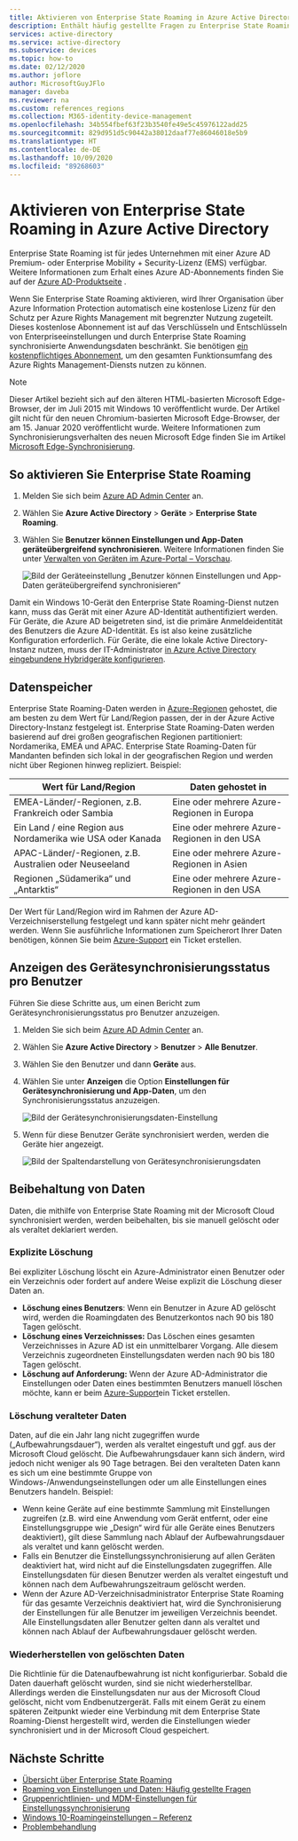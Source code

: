 ```yaml
---
title: Aktivieren von Enterprise State Roaming in Azure Active Directory
description: Enthält häufig gestellte Fragen zu Enterprise State Roaming-Einstellungen auf Windows-Geräten.
services: active-directory
ms.service: active-directory
ms.subservice: devices
ms.topic: how-to
ms.date: 02/12/2020
ms.author: joflore
author: MicrosoftGuyJFlo
manager: daveba
ms.reviewer: na
ms.custom: references_regions
ms.collection: M365-identity-device-management
ms.openlocfilehash: 34b554fbef63f23b3540fe49e5c45976122add25
ms.sourcegitcommit: 829d951d5c90442a38012daaf77e86046018e5b9
ms.translationtype: HT
ms.contentlocale: de-DE
ms.lasthandoff: 10/09/2020
ms.locfileid: "89268603"
---
```

# <a name="enable-enterprise-state-roaming-in-azure-active-directory"></a>Aktivieren von Enterprise State Roaming in Azure Active Directory

Enterprise State Roaming ist für jedes Unternehmen mit einer Azure AD Premium- oder Enterprise Mobility + Security-Lizenz (EMS) verfügbar. Weitere Informationen zum Erhalt eines Azure AD-Abonnements finden Sie auf der [Azure AD-Produktseite](https://azure.microsoft.com/services/active-directory) .

Wenn Sie Enterprise State Roaming aktivieren, wird Ihrer Organisation über Azure Information Protection automatisch eine kostenlose Lizenz für den Schutz per Azure Rights Management mit begrenzter Nutzung zugeteilt. Dieses kostenlose Abonnement ist auf das Verschlüsseln und Entschlüsseln von Enterpriseeinstellungen und durch Enterprise State Roaming synchronisierte Anwendungsdaten beschränkt. Sie benötigen [ein kostenpflichtiges Abonnement](https://azure.microsoft.com/pricing/details/information-protection/), um den gesamten Funktionsumfang des Azure Rights Management-Diensts nutzen zu können.

> [!NOTE]
> Dieser Artikel bezieht sich auf den älteren HTML-basierten Microsoft Edge-Browser, der im Juli 2015 mit Windows 10 veröffentlicht wurde. Der Artikel gilt nicht für den neuen Chromium-basierten Microsoft Edge-Browser, der am 15. Januar 2020 veröffentlicht wurde. Weitere Informationen zum Synchronisierungsverhalten des neuen Microsoft Edge finden Sie im Artikel [Microsoft Edge-Synchronisierung](/deployedge/microsoft-edge-enterprise-sync).

## <a name="to-enable-enterprise-state-roaming"></a>So aktivieren Sie Enterprise State Roaming

1. Melden Sie sich beim [Azure AD Admin Center](https://aad.portal.azure.com/) an.
1. Wählen Sie **Azure Active Directory** > **Geräte** > **Enterprise State Roaming**.
1. Wählen Sie **Benutzer können Einstellungen und App-Daten geräteübergreifend synchronisieren**. Weitere Informationen finden Sie unter [Verwalten von Geräten im Azure-Portal – Vorschau](./device-management-azure-portal.md).
  
   ![Bild der Geräteeinstellung „Benutzer können Einstellungen und App-Daten geräteübergreifend synchronisieren“](./media/enterprise-state-roaming-enable/device-settings.png)
  
Damit ein Windows 10-Gerät den Enterprise State Roaming-Dienst nutzen kann, muss das Gerät mit einer Azure AD-Identität authentifiziert werden. Für Geräte, die Azure AD beigetreten sind, ist die primäre Anmeldeidentität des Benutzers die Azure AD-Identität. Es ist also keine zusätzliche Konfiguration erforderlich. Für Geräte, die eine lokale Active Directory-Instanz nutzen, muss der IT-Administrator [in Azure Active Directory eingebundene Hybridgeräte konfigurieren](./hybrid-azuread-join-plan.md). 

## <a name="data-storage"></a>Datenspeicher

Enterprise State Roaming-Daten werden in [Azure-Regionen](https://azure.microsoft.com/regions/) gehostet, die am besten zu dem Wert für Land/Region passen, der in der Azure Active Directory-Instanz festgelegt ist. Enterprise State Roaming-Daten werden basierend auf drei großen geografischen Regionen partitioniert: Nordamerika, EMEA und APAC. Enterprise State Roaming-Daten für Mandanten befinden sich lokal in der geografischen Region und werden nicht über Regionen hinweg repliziert.  Beispiel:

| Wert für Land/Region | Daten gehostet in |
| -------------------- | ------------------------ |
| EMEA-Länder/-Regionen, z.B. Frankreich oder Sambia | Eine oder mehrere Azure-Regionen in Europa |
| Ein Land / eine Region aus Nordamerika wie USA oder Kanada | Eine oder mehrere Azure-Regionen in den USA |
| APAC-Länder/-Regionen, z.B. Australien oder Neuseeland | Eine oder mehrere Azure-Regionen in Asien |
| Regionen „Südamerika“ und „Antarktis“ | Eine oder mehrere Azure-Regionen in den USA |

Der Wert für Land/Region wird im Rahmen der Azure AD-Verzeichniserstellung festgelegt und kann später nicht mehr geändert werden. Wenn Sie ausführliche Informationen zum Speicherort Ihrer Daten benötigen, können Sie beim [Azure-Support](https://azure.microsoft.com/support/options/) ein Ticket erstellen.

## <a name="view-per-user-device-sync-status"></a>Anzeigen des Gerätesynchronisierungsstatus pro Benutzer

Führen Sie diese Schritte aus, um einen Bericht zum Gerätesynchronisierungsstatus pro Benutzer anzuzeigen.

1. Melden Sie sich beim [Azure AD Admin Center](https://aad.portal.azure.com/) an.
1. Wählen Sie **Azure Active Directory** > **Benutzer** > **Alle Benutzer**.
1. Wählen Sie den Benutzer und dann **Geräte** aus.
1. Wählen Sie unter **Anzeigen** die Option **Einstellungen für Gerätesynchronisierung und App-Daten**, um den Synchronisierungsstatus anzuzeigen.
  
   ![Bild der Gerätesynchronisierungsdaten-Einstellung](./media/enterprise-state-roaming-enable/sync-status.png)
  
1. Wenn für diese Benutzer Geräte synchronisiert werden, werden die Geräte hier angezeigt.
  
   ![Bild der Spaltendarstellung von Gerätesynchronisierungsdaten](./media/enterprise-state-roaming-enable/device-status-row.png)

## <a name="data-retention"></a>Beibehaltung von Daten

Daten, die mithilfe von Enterprise State Roaming mit der Microsoft Cloud synchronisiert werden, werden beibehalten, bis sie manuell gelöscht oder als veraltet deklariert werden. 

### <a name="explicit-deletion"></a>Explizite Löschung

Bei expliziter Löschung löscht ein Azure-Administrator einen Benutzer oder ein Verzeichnis oder fordert auf andere Weise explizit die Löschung dieser Daten an.

* **Löschung eines Benutzers**: Wenn ein Benutzer in Azure AD gelöscht wird, werden die Roamingdaten des Benutzerkontos nach 90 bis 180 Tagen gelöscht. 
* **Löschung eines Verzeichnisses:** Das Löschen eines gesamten Verzeichnisses in Azure AD ist ein unmittelbarer Vorgang. Alle diesem Verzeichnis zugeordneten Einstellungsdaten werden nach 90 bis 180 Tagen gelöscht. 
* **Löschung auf Anforderung:** Wenn der Azure AD-Administrator die Einstellungen oder Daten eines bestimmten Benutzers manuell löschen möchte, kann er beim [Azure-Support](https://azure.microsoft.com/support/)ein Ticket erstellen. 

### <a name="stale-data-deletion"></a>Löschung veralteter Daten

Daten, auf die ein Jahr lang nicht zugegriffen wurde („Aufbewahrungsdauer“), werden als veraltet eingestuft und ggf. aus der Microsoft Cloud gelöscht. Die Aufbewahrungsdauer kann sich ändern, wird jedoch nicht weniger als 90 Tage betragen. Bei den veralteten Daten kann es sich um eine bestimmte Gruppe von Windows-/Anwendungseinstellungen oder um alle Einstellungen eines Benutzers handeln. Beispiel:

* Wenn keine Geräte auf eine bestimmte Sammlung mit Einstellungen zugreifen (z.B. wird eine Anwendung vom Gerät entfernt, oder eine Einstellungsgruppe wie „Design“ wird für alle Geräte eines Benutzers deaktiviert), gilt diese Sammlung nach Ablauf der Aufbewahrungsdauer als veraltet und kann gelöscht werden. 
* Falls ein Benutzer die Einstellungssynchronisierung auf allen Geräten deaktiviert hat, wird nicht auf die Einstellungsdaten zugegriffen. Alle Einstellungsdaten für diesen Benutzer werden als veraltet eingestuft und können nach dem Aufbewahrungszeitraum gelöscht werden. 
* Wenn der Azure AD-Verzeichnisadministrator Enterprise State Roaming für das gesamte Verzeichnis deaktiviert hat, wird die Synchronisierung der Einstellungen für alle Benutzer im jeweiligen Verzeichnis beendet. Alle Einstellungsdaten aller Benutzer gelten dann als veraltet und können nach Ablauf der Aufbewahrungsdauer gelöscht werden. 

### <a name="deleted-data-recovery"></a>Wiederherstellen von gelöschten Daten

Die Richtlinie für die Datenaufbewahrung ist nicht konfigurierbar. Sobald die Daten dauerhaft gelöscht wurden, sind sie nicht wiederherstellbar. Allerdings werden die Einstellungsdaten nur aus der Microsoft Cloud gelöscht, nicht vom Endbenutzergerät. Falls mit einem Gerät zu einem späteren Zeitpunkt wieder eine Verbindung mit dem Enterprise State Roaming-Dienst hergestellt wird, werden die Einstellungen wieder synchronisiert und in der Microsoft Cloud gespeichert.

## <a name="next-steps"></a>Nächste Schritte

* [Übersicht über Enterprise State Roaming](enterprise-state-roaming-overview.md)
* [Roaming von Einstellungen und Daten: Häufig gestellte Fragen](enterprise-state-roaming-faqs.md)
* [Gruppenrichtlinien- und MDM-Einstellungen für Einstellungssynchronisierung](enterprise-state-roaming-group-policy-settings.md)
* [Windows 10-Roamingeinstellungen – Referenz](enterprise-state-roaming-windows-settings-reference.md)
* [Problembehandlung](enterprise-state-roaming-troubleshooting.md)